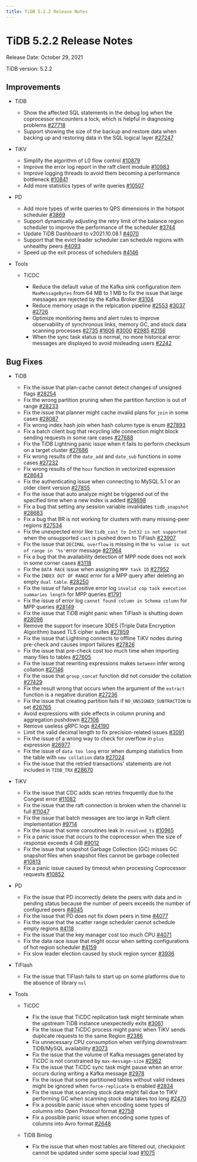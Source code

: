 ```yaml
---
title: TiDB 5.2.2 Release Notes
---
```


# TiDB 5.2.2 Release Notes

Release Date: October 29, 2021

TiDB version: 5.2.2

## Improvements

+ TiDB

    - Show the affected SQL statements in the debug log when the coprocessor encounters a lock, which is helpful in diagnosing problems [#27718](https://github.com/pingcap/tidb/issues/27718)
    - Support showing the size of the backup and restore data when backing up and restoring data in the SQL logical layer [#27247](https://github.com/pingcap/tidb/issues/27247)

+ TiKV

    - Simplify the algorithm of L0 flow control [#10879](https://github.com/tikv/tikv/issues/10879)
    - Improve the error log report in the raft client module [#10983](https://github.com/tikv/tikv/pull/10983)
    - Improve logging threads to avoid them becoming a performance bottleneck [#10841](https://github.com/tikv/tikv/issues/10841)
    - Add more statistics types of write queries [#10507](https://github.com/tikv/tikv/issues/10507)

+ PD

    - Add more types of write queries to QPS dimensions in the hotspot scheduler [#3869](https://github.com/tikv/pd/issues/3869)
    - Support dynamically adjusting the retry limit of the balance region scheduler to improve the performance of the scheduler [#3744](https://github.com/tikv/pd/issues/3744)
    - Update TiDB Dashboard to v2021.10.08.1 [#4070](https://github.com/tikv/pd/pull/4070)
    - Support that the evict leader scheduler can schedule regions with unhealthy peers [#4093](https://github.com/tikv/pd/issues/4093)
    - Speed up the exit process of schedulers [#4146](https://github.com/tikv/pd/issues/4146)

+ Tools

    + TiCDC

        - Reduce the default value of the Kafka sink configuration item `MaxMessageBytes` from 64 MB to 1 MB to fix the issue that large messages are rejected by the Kafka Broker [#3104](https://github.com/pingcap/tiflow/pull/3104)
        - Reduce memory usage in the relpication pipeline [#2553](https://github.com/pingcap/tiflow/issues/2553) [#3037](https://github.com/pingcap/tiflow/pull/3037) [#2726](https://github.com/pingcap/tiflow/pull/2726)
        - Optimize monitoring items and alert rules to improve observability of synchronous links, memory GC, and stock data scanning processes [#2735](https://github.com/pingcap/tiflow/pull/2735) [#1606](https://github.com/pingcap/tiflow/issues/1606) [#3000](https://github.com/pingcap/tiflow/pull/3000) [#2985](https://github.com/pingcap/tiflow/issues/2985) [#2156](https://github.com/pingcap/tiflow/issues/2156)
        - When the sync task status is normal, no more historical error messages are displayed to avoid misleading users [#2242](https://github.com/pingcap/tiflow/issues/2242)

## Bug Fixes

+ TiDB

    - Fix the issue that plan-cache cannot detect changes of unsigned flags [#28254](https://github.com/pingcap/tidb/issues/28254)
    - Fix the wrong partition pruning when the partition function is out of range [#28233](https://github.com/pingcap/tidb/issues/28233)
    - Fix the issue that planner might cache invalid plans for `join` in some cases [#28087](https://github.com/pingcap/tidb/issues/28087)
    - Fix wrong index hash join when hash column type is enum [#27893](https://github.com/pingcap/tidb/issues/27893)
    - Fix a batch client bug that recycling idle connection might block sending requests in some rare cases [#27688](https://github.com/pingcap/tidb/pull/27688)
    - Fix the TiDB Lightning panic issue when it fails to perform checksum on a target cluster [#27686](https://github.com/pingcap/tidb/pull/27686)
    - Fix wrong results of the `date_add` and `date_sub` functions in some cases [#27232](https://github.com/pingcap/tidb/issues/27232)
    - Fix wrong results of the `hour` function in vectorized expression [#28643](https://github.com/pingcap/tidb/issues/28643)
    - Fix the authenticating issue when connecting to MySQL 5.1 or an older client version  [#27855](https://github.com/pingcap/tidb/issues/27855)
    - Fix the issue that auto analyze might be triggered out of the specified time when a new index is added [#28698](https://github.com/pingcap/tidb/issues/28698)
    - Fix a bug that setting any session variable invalidates `tidb_snapshot` [#28683](https://github.com/pingcap/tidb/pull/28683)
    - Fix a bug that BR is not working for clusters with many missing-peer regions [#27534](https://github.com/pingcap/tidb/issues/27534)
    - Fix the unexpected error like `tidb_cast to Int32 is not supported` when the unsupported `cast` is pushed down to TiFlash [#23907](https://github.com/pingcap/tidb/issues/23907)
    - Fix the issue that `DECIMAL overflow` is missing in the `%s value is out of range in '%s'`error message  [#27964](https://github.com/pingcap/tidb/issues/27964)
    - Fix a bug that the availability detection of MPP node does not work in some corner cases [#3118](https://github.com/pingcap/tics/issues/3118)
    - Fix the `DATA RACE` issue when assigning `MPP task ID` [#27952](https://github.com/pingcap/tidb/issues/27952)
    - Fix the `INDEX OUT OF RANGE` error for a MPP query after deleting an empty `dual table`. [#28250](https://github.com/pingcap/tidb/issues/28250)
    - Fix the issue of false positive error log `invalid cop task execution summaries length` for MPP queries [#1791](https://github.com/pingcap/tics/issues/1791)
    - Fix the issue of error log `cannot found column in Schema column` for MPP queries [#28149](https://github.com/pingcap/tidb/pull/28149)
    - Fix the issue that TiDB might panic when TiFlash is shutting down [#28096](https://github.com/pingcap/tidb/issues/28096)
    - Remove the support for insecure 3DES (Triple Data Encryption Algorithm) based TLS cipher suites [#27859](https://github.com/pingcap/tidb/pull/27859)
    - Fix the issue that Lightning connects to offline TiKV nodes during pre-check and causes import failures [#27826](https://github.com/pingcap/tidb/pull/27826)
    - Fix the issue that pre-check cost too much time when importing many files to tables [#27605](https://github.com/pingcap/tidb/issues/27605)
    - Fix the issue that rewriting expressions makes `between` infer wrong collation [#27146](https://github.com/pingcap/tidb/issues/27146)
    - Fix the issue that `group_concat` function did not consider the collation [#27429](https://github.com/pingcap/tidb/issues/27429)
    - Fix the result wrong that occurs when the argument of the `extract` function is a negative duration [#27236](https://github.com/pingcap/tidb/issues/27236)
    - Fix the issue that creating partition fails if `NO_UNSIGNED_SUBTRACTION` is set [#26765](https://github.com/pingcap/tidb/issues/26765)
    - Avoid expressions with side effects in column pruning and aggregation pushdown [#27106](https://github.com/pingcap/tidb/issues/27106)
    - Remove useless gRPC logs [#24190](https://github.com/pingcap/tidb/issues/24190)
    - Limit the valid decimal length to fix precision-related issues [#3091](https://github.com/pingcap/tics/issues/3091)
    - Fix the issue of a wrong way to check for overflow in `plus` expression [#26977](https://github.com/pingcap/tidb/issues/26977)
    - Fix the issue of `data too long` error when dumping statistics from the table with `new collation` data [#27024](https://github.com/pingcap/tidb/issues/27024)
    - Fix the issue that the retried transactions' statements are not included in `TIDB_TRX` [#28670](https://github.com/pingcap/tidb/pull/28670)

+ TiKV

    - Fix the issue that CDC adds scan retries frequently due to the Congest error [#11082](https://github.com/tikv/tikv/issues/11082)
    - Fix the issue that the raft connection is broken when the channel is full [#11047](https://github.com/tikv/tikv/issues/11047)
    - Fix the issue that batch messages are too large in Raft client implementation [#9714](https://github.com/tikv/tikv/issues/9714)
    - Fix the issue that some coroutines leak in `resolved_ts` [#10965](https://github.com/tikv/tikv/issues/10965)
    - Fix a panic issue that occurs to the coprocessor when the size of response exceeds 4 GiB [#9012](https://github.com/tikv/tikv/issues/9012)
    - Fix the issue that snapshot Garbage Collection (GC) misses GC snapshot files when snapshot files cannot be garbage collected [#10813](https://github.com/tikv/tikv/issues/10813)
    - Fix a panic issue caused by timeout when processing Coprocessor requests [#10852](https://github.com/tikv/tikv/issues/10852)

+ PD

    - Fix the issue that PD incorrectly delete the peers with data and in pending status because the number of peers exceeds the number of configured peers [#4045](https://github.com/tikv/pd/issues/4045)
    - Fix the issue that PD does not fix down peers in time [#4077](https://github.com/tikv/pd/issues/4077)
    - Fix the issue that the scatter range scheduler cannot schedule empty regions [#4118](https://github.com/tikv/pd/pull/4118)
    - Fix the issue that the key manager cost too much CPU [#4071](https://github.com/tikv/pd/issues/4071)
    - Fix the data race issue that might occur when setting configurations of hot region scheduler [#4159](https://github.com/tikv/pd/issues/4159)
    - Fix slow leader election caused by stuck region syncer [#3936](https://github.com/tikv/pd/issues/3936)

+ TiFlash

    - Fix the issue that TiFlash fails to start up on some platforms due to the absence of library `nsl`

+ Tools

    + TiCDC
        - Fix the issue that TiCDC replication task might terminate when the upstream TiDB instance unexpectedly exits [#3061](https://github.com/pingcap/tiflow/issues/3061)
        - Fix the issue that TiCDC process might panic when TiKV sends duplicate requests to the same Region [#2386](https://github.com/pingcap/tiflow/issues/2386)
        - Fix unnecessary CPU consumption when verifying downstream TiDB/MySQL availability [#3073](https://github.com/pingcap/tiflow/issues/3073)
        - Fix the issue that the volume of Kafka messages generated by TiCDC is not constrained by `max-message-size` [#2962](https://github.com/pingcap/tiflow/issues/2962)
        - Fix the issue that TiCDC sync task might pause when an error occurs during writing a Kafka message [#2978](https://github.com/pingcap/tiflow/issues/2978)
        - Fix the issue that some partitioned tables without valid indexes might be ignored when `force-replicate` is enabled [#2834](https://github.com/pingcap/tiflow/issues/2834)
        - Fix the issue that scanning stock data might fail due to TiKV performing GC when scanning stock data takes too long [#2470](https://github.com/pingcap/tiflow/issues/2470)
        - Fix a possible panic issue when encoding some types of columns into Open Protocol format [#2758](https://github.com/pingcap/tiflow/issues/2758)
        - Fix a possible panic issue when encoding some types of columns into Avro format [#2648](https://github.com/pingcap/tiflow/issues/2648)

    + TiDB Binlog

        - Fix the issue that when most tables are filtered out, checkpoint cannot be updated under some special load [#1075](https://github.com/pingcap/tidb-binlog/pull/1075)
